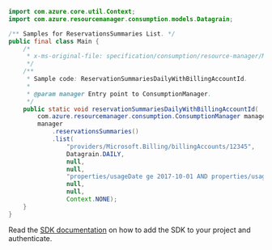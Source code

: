 ```java
import com.azure.core.util.Context;
import com.azure.resourcemanager.consumption.models.Datagrain;

/** Samples for ReservationsSummaries List. */
public final class Main {
    /*
     * x-ms-original-file: specification/consumption/resource-manager/Microsoft.Consumption/stable/2021-10-01/examples/ReservationSummariesDailyWithBillingAccountId.json
     */
    /**
     * Sample code: ReservationSummariesDailyWithBillingAccountId.
     *
     * @param manager Entry point to ConsumptionManager.
     */
    public static void reservationSummariesDailyWithBillingAccountId(
        com.azure.resourcemanager.consumption.ConsumptionManager manager) {
        manager
            .reservationsSummaries()
            .list(
                "providers/Microsoft.Billing/billingAccounts/12345",
                Datagrain.DAILY,
                null,
                null,
                "properties/usageDate ge 2017-10-01 AND properties/usageDate le 2017-11-20",
                null,
                null,
                Context.NONE);
    }
}
```

Read the [SDK documentation](https://github.com/Azure/azure-sdk-for-java/blob/azure-resourcemanager-consumption_1.0.0-beta.3/sdk/consumption/azure-resourcemanager-consumption/README.md) on how to add the SDK to your project and authenticate.
